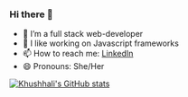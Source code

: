 ### Hi there 👋

- 🔭 I’m a full stack web-developer
- 👀 I like working on Javascript frameworks
- 📫 How to reach me: [LinkedIn](https://www.linkedin.com/in/khushhali-chauhan-8794a21b6/)
- 😄 Pronouns: She/Her

[![Khushhali's GitHub stats](https://github-readme-stats.vercel.app/api?username=khush021)](https://github.com/anuraghazra/github-readme-stats)
